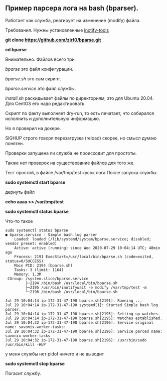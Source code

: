 ## Пример парсера лога на   bash (bparser).
Работает как служба, реагирует на изменение (modify) файла.

Требования. Нужны установленные [inotify-tools](https://github.com/inotify-tools/inotify-tools/wiki)

**git clone https://github.com/zirf0/bparse.git**

**cd bparse**

Внимательно. Файлов всего три 

*bparse* это файл конфигурации.

*bparse.sh* это сам скрипт.

*bparse.service* это файл службы.

*install.sh* раскидывает файлы по директориям, это для Ubuntu 20.04. Для CentOS его надо редактировать.

Скрипт по факту выполняет dry-run, то есть печатает, что собирался исполнить и дополнительную информацию.

Но я проверил на докере.

SIGHUP строго говоря перезагрузка (reload) скорее, но смысл думаю понятен.

Проверки запущена ли служба не происходит для простоты.

Также нет проверок на существование файлов для того же.


Тест простой, в файле /var/tmp/test кусок лога.После запуска службы

**sudo systemctl start bparse**

дернуть файл

**echo aaaa >> /var/tmp/test**

**sudo systemctl status  bparse**

Что-то такое

	sudo systemctl status bparse
	● bparse.service - Simple bash log parser
		Loaded: loaded (/lib/systemd/system/bparse.service; disabled; vendor preset: enabled)
		Active: active (running) since Wed 2020-07-29 10:04:14 UTC; 48min ago
		Process: 2191 ExecStart=/usr/local/bin/bparse.sh (code=exited, status=0/SUCCESS)
		Main PID: 2194 (bparse.sh)
		Tasks: 3 (limit: 1164)
		Memory: 1.3M
     CGroup: /system.slice/bparse.service
             ├─2194 /bin/bash /usr/local/bin/bparse.sh
             ├─2195 /usr/bin/inotifywait -e modify /var/tmp/test -m
             └─2196 /bin/bash /usr/local/bin/bparse.sh

	Jul 29 10:04:14 ip-172-31-47-190 bparse.sh[2191]: Running ...
	Jul 29 10:04:14 ip-172-31-47-190 systemd[1]: Started Simple bash log parser.
	Jul 29 10:04:14 ip-172-31-47-190 bparse.sh[2195]: Setting up watches.
	Jul 29 10:04:14 ip-172-31-47-190 bparse.sh[2195]: Watches established.
	Jul 29 10:04:32 ip-172-31-47-190 bparse.sh[2196]: Service original name: savonix-worker-tasks:
	Jul 29 10:04:32 ip-172-31-47-190 bparse.sh[2196]: Service parced name: savonix-worker-tasks
	Jul 29 10:04:32 ip-172-31-47-190 bparse.sh[2196]: /usr/bin/sudo /usr/bin/kill -HUP

у меня службы нет pidof ничего и не выводит

**sudo systemctl stop  bparse**

Погасит службу.

 

 
